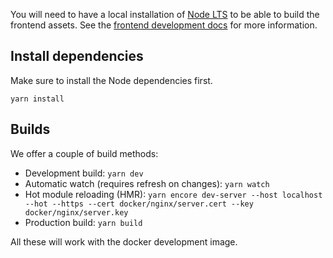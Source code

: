 You will need to have a local installation of [Node LTS](https://nodejs.org/en/) to be able to build the frontend assets. See
the [frontend development docs](frontend-development.md) for more information.

## Install dependencies

Make sure to install the Node dependencies first.

```
yarn install
```

## Builds

We offer a couple of build methods:

- Development build: `yarn dev`
- Automatic watch (requires refresh on changes): `yarn watch`
- Hot module reloading (HMR): `yarn encore dev-server --host localhost --hot --https --cert docker/nginx/server.cert --key docker/nginx/server.key`
- Production build: `yarn build`

All these will work with the docker development image.
